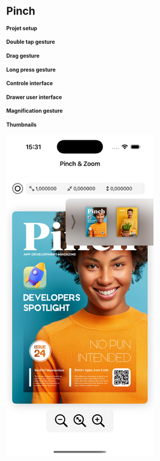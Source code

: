 # Pinch

####  Projet setup 
#### Double tap gesture
#### Drag gesture
#### Long press gesture
#### Controle interface
#### Drawer user interface
#### Magnification gesture
#### Thumbnails

<img src="Screenshot.png" alt="Alt Text" width="393" height="852">
